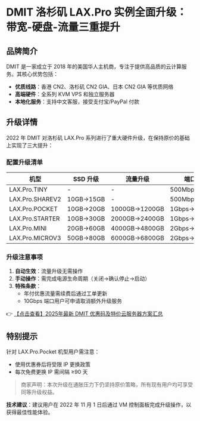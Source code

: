 # DMIT 洛杉矶 LAX.Pro 实例全面升级：带宽-硬盘-流量三重提升

## 品牌简介
DMIT 是一家成立于 2018 年的美国华人主机商，专注于提供高品质的云计算服务。其核心优势包括：
- **优质线路**：香港 CN2、洛杉矶 CN2 GIA、日本 CN2 GIA 等优质网络
- **高端硬件**：全系列 KVM VPS 和独立服务器
- **本地化服务**：支持中文客服，接受支付宝/PayPal 付款

## 升级详情
2022 年 DMIT 对洛杉矶 LAX.Pro 系列进行了重大硬件升级，在保持原价的基础上实现了三大提升：

### 配置升级清单
| 机型            | SSD 升级       | 流量升级       | 端口升级       |
|-----------------|---------------|---------------|---------------|
| LAX.Pro.TINY    | -             | -             | 500Mbps→1Gbps |
| LAX.Pro.SHAREV2 | 10GB→15GB     | -             | 500Mbps→1Gbps |
| LAX.Pro.POCKET  | 10GB→20GB     | 1000GB→1200GB | 1Gbps→4Gbps   |
| LAX.Pro.STARTER | 10GB→30GB     | 2000GB→2400GB | 1Gbps→4Gbps   |
| LAX.Pro.MINI    | 20GB→60GB     | 4000GB→4800GB | 2Gbps→4Gbps   |
| LAX.Pro.MICROV3 | 50GB→80GB     | 6000GB→6800GB | 2Gbps→10Gbps  |

### 升级注意事项
1. **自动生效**：流量升级无需操作
2. **手动操作**：需完成电源生命周期（关闭→确认停止→启动）
3. **特殊条款**：
   - 年付优惠流量需续费后通过工单更新
   - 10Gbps 端口用户可申请取消额外升级服务

👉 [【点击查看】2025年最新 DMIT 优惠码及特价云服务器方案汇总](https://bit.ly/dmit_coupon)

## 特别提示
针对 LAX.Pro.Pocket 机型用户需注意：
- 使用优惠券后将受限 IP 更换政策
- 每次免费更换 IP 需间隔 ≥90 天

> 商家声明：本次升级在通胀压力下仍坚持原价策略，所有现有用户均可享受同等升级权益。

**技术建议**：建议用户在 2022 年 11 月 1 日后通过 VM 控制面板完成升级操作，以获得最佳性能体验。